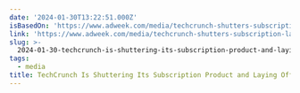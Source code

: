 ```yaml
---
date: '2024-01-30T13:22:51.000Z'
isBasedOn: 'https://www.adweek.com/media/techcrunch-shutters-subscription-layoffs/'
link: 'https://www.adweek.com/media/techcrunch-shutters-subscription-layoffs/'
slug: >-
  2024-01-30-techcrunch-is-shuttering-its-subscription-product-and-laying-off-staff
tags:
  - media
title: TechCrunch Is Shuttering Its Subscription Product and Laying Off Staff
---
```


